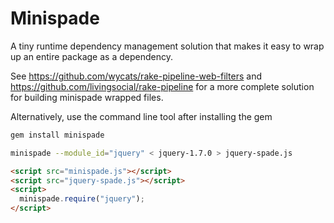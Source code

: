 # Minispade

A tiny runtime dependency management solution that makes it easy to 
wrap up an entire package as a dependency.


See https://github.com/wycats/rake-pipeline-web-filters and 
https://github.com/livingsocial/rake-pipeline for a more complete
solution for building minispade wrapped files.

Alternatively, use the command line tool after installing the gem

```sh
gem install minispade
```

```sh
minispade --module_id="jquery" < jquery-1.7.0 > jquery-spade.js
```

```html
<script src="minispade.js"></script>
<script src="jquery-spade.js"></script>
<script>
  minispade.require("jquery");
</script>
```